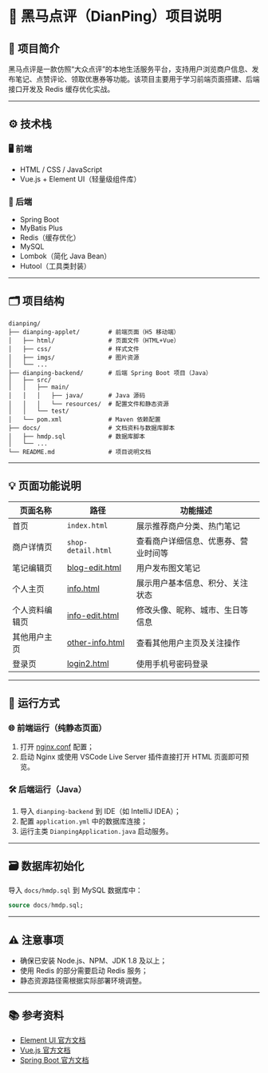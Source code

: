 # 🐎 黑马点评（DianPing）项目说明

## 📌 项目简介
黑马点评是一款仿照“大众点评”的本地生活服务平台，支持用户浏览商户信息、发布笔记、点赞评论、领取优惠券等功能。该项目主要用于学习前端页面搭建、后端接口开发及 Redis 缓存优化实战。

---

## ⚙️ 技术栈

### 🖥 前端
- HTML / CSS / JavaScript
- Vue.js + Element UI（轻量级组件库）

### 🔧 后端
- Spring Boot
- MyBatis Plus
- Redis（缓存优化）
- MySQL
- Lombok（简化 Java Bean）
- Hutool（工具类封装）

---

## 🗂️ 项目结构

```
dianping/
├── dianping-applet/        # 前端页面（H5 移动端）
│   ├── html/               # 页面文件（HTML+Vue）
│   ├── css/                # 样式文件
│   ├── imgs/               # 图片资源
│   └── ...
├── dianping-backend/       # 后端 Spring Boot 项目（Java）
│   ├── src/
│   │   ├── main/
│   │   │   ├── java/       # Java 源码
│   │   │   └── resources/  # 配置文件和静态资源
│   │   └── test/
│   └── pom.xml             # Maven 依赖配置
├── docs/                   # 文档资料与数据库脚本
│   ├── hmdp.sql            # 数据库脚本
│   └── ... 
└── README.md               # 项目说明文档
```


---

## 💡 页面功能说明

| 页面名称         | 路径                             | 功能描述                                   |
|------------------|----------------------------------|--------------------------------------------|
| 首页           | `index.html`                    | 展示推荐商户分类、热门笔记                 |
| 商户详情页     | `shop-detail.html`              | 查看商户详细信息、优惠券、营业时间等       |
| 笔记编辑页     | [blog-edit.html](file://D:\Code\study\JavaCode\dianping\dianping-applet\html\hmdp\blog-edit.html)                | 用户发布图文笔记                           |
| 个人主页       | [info.html](file://D:\Code\study\JavaCode\dianping\dianping-applet\html\hmdp\info.html)                     | 展示用户基本信息、积分、关注状态           |
| 个人资料编辑页 | [info-edit.html](file://D:\Code\study\JavaCode\dianping\dianping-applet\html\hmdp\info-edit.html)                | 修改头像、昵称、城市、生日等信息           |
| 其他用户主页   | [other-info.html](file://D:\Code\study\JavaCode\dianping\dianping-applet\html\hmdp\other-info.html)               | 查看其他用户主页及关注操作                 |
| 登录页         | [login2.html](file://D:\Code\study\JavaCode\dianping\dianping-applet\html\hmdp\login2.html)                  | 使用手机号密码登录                         |

---

## 🚀 运行方式

### 🌐 前端运行（纯静态页面）
1. 打开 [nginx.conf](file://D:\Code\study\JavaCode\dianping\dianping-applet\conf\nginx.conf) 配置；
2. 启动 Nginx 或使用 VSCode Live Server 插件直接打开 HTML 页面即可预览。

### 🛠 后端运行（Java）
1. 导入 `dianping-backend` 到 IDE（如 IntelliJ IDEA）；
2. 配置 `application.yml` 中的数据库连接；
3. 运行主类 `DianpingApplication.java` 启动服务。

---

## 🗃️ 数据库初始化

导入 `docs/hmdp.sql` 到 MySQL 数据库中：
```sql
source docs/hmdp.sql;
```


---

## ⚠️ 注意事项

- 确保已安装 Node.js、NPM、JDK 1.8 及以上；
- 使用 Redis 的部分需要启动 Redis 服务；
- 静态资源路径需根据实际部署环境调整。

---

## 📚 参考资料

- [Element UI 官方文档](https://element.eleme.io/#/zh-CN)
- [Vue.js 官方文档](https://v3.cn.vuejs.org/)
- [Spring Boot 官方文档](https://spring.io/projects/spring-boot)